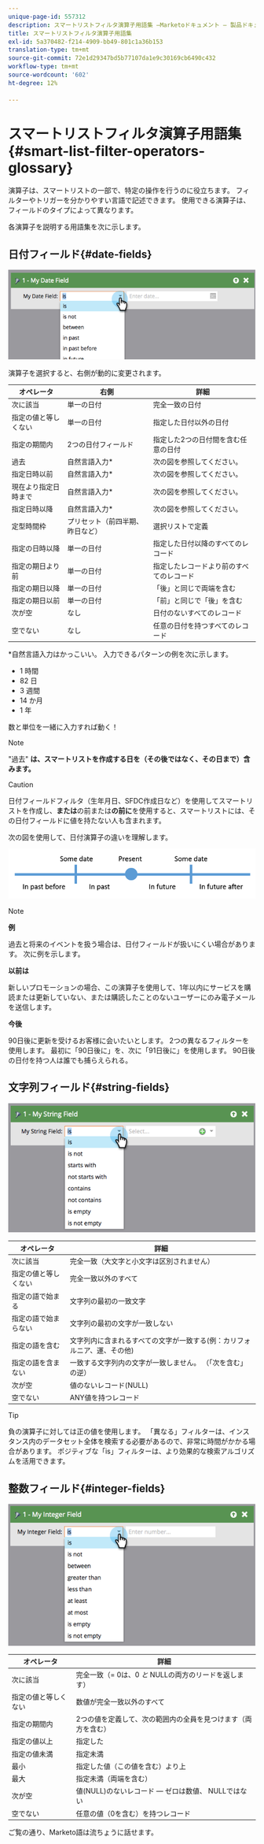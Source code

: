 ```yaml
---
unique-page-id: 557312
description: スマートリストフィルタ演算子用語集 —Marketoドキュメント — 製品ドキュメント
title: スマートリストフィルタ演算子用語集
exl-id: 5a370482-f214-4909-bb49-801c1a36b153
translation-type: tm+mt
source-git-commit: 72e1d29347bd5b77107da1e9c30169cb6490c432
workflow-type: tm+mt
source-wordcount: '602'
ht-degree: 12%

---
```


# スマートリストフィルタ演算子用語集{#smart-list-filter-operators-glossary}

演算子は、スマートリストの一部で、特定の操作を行うのに役立ちます。 フィルターやトリガーを分かりやすい言語で記述できます。 使用できる演算子は、フィールドのタイプによって異なります。

各演算子を説明する用語集を次に示します。

## 日付フィールド{#date-fields}

![](assets/image2014-9-10-17-3a15-3a47.png)

演算子を選択すると、右側が動的に変更されます。

| オペレータ | 右側 | 詳細 |
|---|---|---|
| 次に該当 | 単一の日付 | 完全一致の日付 |
| 指定の値と等しくない | 単一の日付 | 指定した日付以外の日付 |
| 指定の期間内 | 2つの日付フィールド | 指定した2つの日付間を含む任意の日付 |
| 過去 | 自然言語入力* | 次の図を参照してください。 |
| 指定日時以前 | 自然言語入力* | 次の図を参照してください。 |
| 現在より指定日時まで | 自然言語入力* | 次の図を参照してください。 |
| 指定日時以降 | 自然言語入力* | 次の図を参照してください。 |
| 定型時間枠 | プリセット（前四半期、昨日など） | 選択リストで定義 |
| 指定の日時以降 | 単一の日付 | 指定した日付以降のすべてのレコード |
| 指定の期日より前 | 単一の日付 | 指定したレコードより前のすべてのレコード |
| 指定の期日以降 | 単一の日付 | 「後」と同じで両端を含む |
| 指定の期日以前 | 単一の日付 | 「前」と同じで「後」を含む |
| 次が空 | なし | 日付のないすべてのレコード |
| 空でない | なし | 任意の日付を持つすべてのレコード |

*自然言語入力はかっこいい。 入力できるパターンの例を次に示します。

* 1 時間
* 82 日
* 3 週間
* 14 か月
* 1 年

数と単位を一緒に入力すれば動く！

>[!NOTE]
>
>&quot;過去&quot; **は、スマートリストを作成する日を（その後ではなく、その日まで）含みます。**

>[!CAUTION]
>
>日付フィールドフィルタ（生年月日、SFDC作成日など）を使用してスマートリストを作成し、**または**&#x200B;の前または&#x200B;**の前に**&#x200B;を使用すると、スマートリストには、その日付フィールドに値を持たない人も含まれます。

次の図を使用して、日付演算子の違いを理解します。

![](assets/image2014-9-10-17-3a15-3a58.png)

>[!NOTE]
>
>**例**
>
>過去と将来のイベントを扱う場合は、日付フィールドが扱いにくい場合があります。 次に例を示します。
>
>**以前は**
>
>新しいプロモーションの場合、この演算子を使用して、1年以内にサービスを購読または更新していない、または購読したことのないユーザーにのみ電子メールを送信します。
>
>**今後**
>
>90日後に更新を受けるお客様に会いたいとします。 2つの異なるフィルターを使用します。 最初に「90日後に」を、次に「91日後に」を使用します。 90日後の日付を持つ人は誰でも捕らえられる。

## 文字列フィールド{#string-fields}

![](assets/image2014-9-10-17-3a16-3a6.png)

| オペレータ | 詳細 |
|---|---|
| 次に該当 | 完全一致（大文字と小文字は区別されません） |
| 指定の値と等しくない | 完全一致以外のすべて |
| 指定の語で始まる | 文字列の最初の一致文字 |
| 指定の語で始まらない | 文字列の最初の文字が一致しない |
| 指定の語を含む | 文字列内に含まれるすべての文字が一致する(例：カリフォルニア、運、その他) |
| 指定の語を含まない | 一致する文字列内の文字が一致しません。 （「次を含む」の逆） |
| 次が空 | 値のないレコード(NULL) |
| 空でない | ANY値を持つレコード |

>[!TIP]
>
>負の演算子に対しては正の値を使用します。 「異なる」フィルターは、インスタンス内のデータセット全体を検索する必要があるので、非常に時間がかかる場合があります。 ポジティブな「is」フィルターは、より効果的な検索アルゴリズムを活用できます。

## 整数フィールド{#integer-fields}

![](assets/image2014-9-10-17-3a16-3a14.png)

<table> 
 <thead> 
  <tr> 
   <th colspan="1" rowspan="1">オペレータ</th> 
   <th colspan="1" rowspan="1">詳細</th> 
  </tr> 
 </thead> 
 <tbody> 
  <tr> 
   <td colspan="1" rowspan="1">次に該当</td> 
   <td colspan="1" rowspan="1">完全一致（= 0は、0 <em>と</em> NULLの両方のリードを返します）</td> 
  </tr> 
  <tr> 
   <td colspan="1" rowspan="1">指定の値と等しくない</td> 
   <td colspan="1" rowspan="1">数値が完全一致以外のすべて</td> 
  </tr> 
  <tr> 
   <td colspan="1" rowspan="1">指定の期間内</td> 
   <td colspan="1" rowspan="1">2つの値を定義して、次の範囲内の全員を見つけます（両方を含む）</td> 
  </tr> 
  <tr> 
   <td colspan="1" rowspan="1">指定の値以上</td> 
   <td colspan="1" rowspan="1">指定した</td> 
  </tr> 
  <tr> 
   <td colspan="1" rowspan="1">指定の値未満</td> 
   <td colspan="1" rowspan="1">指定未満</td> 
  </tr> 
  <tr> 
   <td colspan="1" rowspan="1">最小</td> 
   <td colspan="1" rowspan="1">指定した値（この値を含む）より上</td> 
  </tr> 
  <tr> 
   <td colspan="1" rowspan="1">最大</td> 
   <td colspan="1" rowspan="1">指定未満（両端を含む）</td> 
  </tr> 
  <tr> 
   <td colspan="1" rowspan="1">次が空</td> 
   <td colspan="1" rowspan="1">値(NULL)のないレコード — ゼロは数値、<em></em> NULLではない</td> 
  </tr> 
  <tr> 
   <td colspan="1" rowspan="1">空でない</td> 
   <td colspan="1" rowspan="1">任意の値（0を含む）を持つレコード</td> 
  </tr> 
 </tbody> 
</table>

ご覧の通り、Marketo語は流ちょうに話せます。
